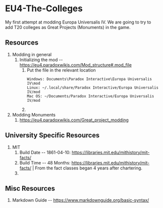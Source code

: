 # EU4-The-Colleges
My first attempt at modding Europa Universalis IV. We are going to try to add T20 colleges as Great Projects (Monuments) in the game.

## Resources
1. Modding in general
	1. Initializing the mod -- https://eu4.paradoxwikis.com/Mod_structure#.mod_file
		1. Put the file in the relevant location
			```
			Windows: Documents\Paradox Interactive\Europa Universalis IV\mod
			Linux: ~/.local/share/Paradox Interactive/Europa Universalis IV/mod
			Mac OS: ~/Documents/Paradox Interactive/Europa Universalis IV/mod
			```
		2.
2. Modding Monuments
	1. https://eu4.paradoxwikis.com/Great_project_modding

## University Specific Resources
1. MIT
	1. Build Date -- 1861-04-10: https://libraries.mit.edu/mithistory/mit-facts/
	2. Build Time -- 48 Months: https://libraries.mit.edu/mithistory/mit-facts/ | From the fact classes began 4 years after chartering.
	3.

## Misc Resources
1. Markdown Guide -- https://www.markdownguide.org/basic-syntax/
